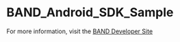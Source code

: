# BAND_Android_SDK_Sample
For more information, visit the [BAND Developer Site](http://developers.band.us)
